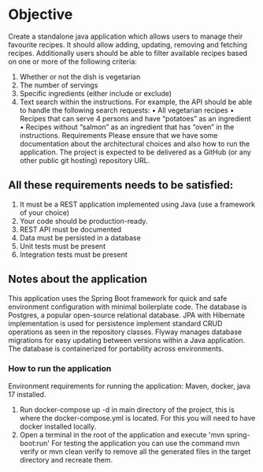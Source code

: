 # Objective
Create a standalone java application which allows users to manage their favourite recipes. It should
allow adding, updating, removing and fetching recipes. Additionally users should be able to filter
available recipes based on one or more of the following criteria:
1. Whether or not the dish is vegetarian
2. The number of servings
3. Specific ingredients (either include or exclude)
4. Text search within the instructions.
   For example, the API should be able to handle the following search requests:
   • All vegetarian recipes
   • Recipes that can serve 4 persons and have “potatoes” as an ingredient
   • Recipes without “salmon” as an ingredient that has “oven” in the instructions.
   Requirements
   Please ensure that we have some documentation about the architectural choices and also how to
   run the application. The project is expected to be delivered as a GitHub (or any other public git
   hosting) repository URL.
## All these requirements needs to be satisfied:
1. It must be a REST application implemented using Java (use a framework of your choice)
2. Your code should be production-ready.
3. REST API must be documented
4. Data must be persisted in a database
5. Unit tests must be present
6. Integration tests must be present

## Notes about the application
This application uses the Spring Boot framework for quick and safe environment configuration with minimal boilerplate code. 
The database is Postgres, a popular open-source relational database. 
JPA with Hibernate implementation is used for persistence implement standard CRUD operations as seen in the repository classes. 
Flyway manages database migrations for easy updating between versions within a Java application. 
The database is containerized for portability across environments.

### How to run the application
Environment requirements for running the application: Maven, docker, java 17 installed. 
1. Run docker-compose up -d in main directory of the project, this is where the docker-compose.yml is located. For this you will need to have docker installed locally.
2. Open a terminal in the root of the application and execute 'mvn spring-boot:run'
For testing the application you can use the command mvn verify or mvn clean verify to remove all the generated files in the target directory and recreate them.